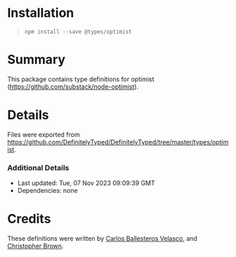 # Installation
> `npm install --save @types/optimist`

# Summary
This package contains type definitions for optimist (https://github.com/substack/node-optimist).

# Details
Files were exported from https://github.com/DefinitelyTyped/DefinitelyTyped/tree/master/types/optimist.

### Additional Details
 * Last updated: Tue, 07 Nov 2023 09:09:39 GMT
 * Dependencies: none

# Credits
These definitions were written by [Carlos Ballesteros Velasco](https://github.com/soywiz), and [Christopher Brown](https://github.com/chbrown).
